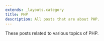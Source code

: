 ```yaml
---
extends: _layouts.category
title: PHP
description: All posts that are about PHP.
---
```


These posts related to various topics of PHP.

